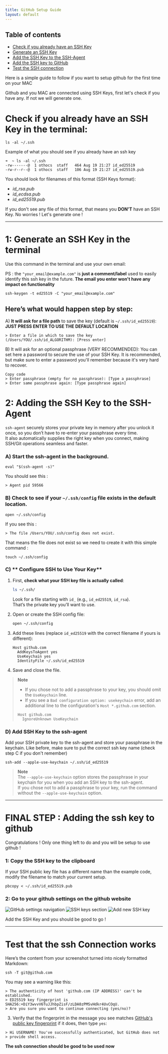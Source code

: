 ```yaml
---
title: GitHub Setup Guide
layout: default
---
```


## Table of contents

- [Check if you already have an SSH Key](#check-if-you-already-have-an-ssh-key-in-the-terminal)
- [Generate an SSH Key](#1-generate-an-ssh-key-in-the-terminal)
- [Add the SSH Key to the SSH-Agent](#2-adding-the-ssh-key-to-the-ssh-agent)
- [Add the SSH key to GitHub](#final-step--adding-the-ssh-key-to-github)
- [Test the SSH connection](#test-that-the-ssh-connection-works)


Here is a simple guide to follow if you want to setup github for the first time on your MAC 

Github and you MAC are connected using SSH Keys, first let's check if you have any. If not we will generate one.
# Check if you already have an SSH Key in the terminal:

```shell
ls -al ~/.ssh
```

Example of what you should see if you already have an ssh key 
```shell
➜  ~ ls -al ~/.ssh
-rw-------@  1 othocs  staff   464 Aug 19 21:27 id_ed25519
-rw-r--r--@  1 othocs  staff   106 Aug 19 21:27 id_ed25519.pub
```

You should look for filenames of this format (SSH Keys format):
- _id_rsa.pub_
- _id_ecdsa.pub_
- _id_ed25519.pub_

If you don't see any file of this format, that means you **DON'T** have an SSH Key.
No worries ! Let's generate one ! 

---
# 1: Generate an SSH Key in the terminal

Use this command in the terminal and use your own email:

PS : the  `"your_email@example.com"` is **just a comment/label**  used to easily identify this ssh key in the future. **The email you enter won't have any impact on functionality**

```shell
ssh-keygen -t ed25519 -C "your_email@example.com"
```

## Here’s what would happen step by step:

A) **It will ask for a file path** to save the key (default is `~/.ssh/id_ed25519`):  
**JUST PRESS ENTER TO USE THE DEFAULT LOCATION**

```shell
> Enter a file in which to save the key (/Users/YOU/.ssh/id_ALGORITHM): [Press enter]
```

B) It will ask for an optional passphrase (VERY RECOMMENDED):
You can set here a password to secure the use of your SSH Key.
It is recommended, but make sure to enter a password you'll remember because it's very hard to recover.

```shell
Copy code
> Enter passphrase (empty for no passphrase): [Type a passphrase]
> Enter same passphrase again: [Type passphrase again]
```

# 2: Adding the SSH Key to the SSH-Agent

`ssh-agent` securely stores your private key in memory after you unlock it once, so you don’t have to re-enter your passphrase every time.  
It also automatically supplies the right key when you connect, making SSH/Git operations seamless and faster.

### A) **Start the ssh-agent in the background.**

```shell
eval "$(ssh-agent -s)"
```
You should see this : 
```shell
> Agent pid 59566
```

### B) **Check to see if your `~/.ssh/config` file exists in the default location.**
```shell
open ~/.ssh/config
```

If you see this :
```shell
> The file /Users/YOU/.ssh/config does not exist.
```
That means the file does not exist so we need to create it with this simple command : 
```shell
touch ~/.ssh/config
```

### C) ** Configure SSH to Use Your Key**

1. First, **check what your SSH key file is actually called**:
    
    ```bash
    ls ~/.ssh/
    ```
    
    Look for a file starting with `id_` (e.g., `id_ed25519`, `id_rsa`).  
    That’s the private key you’ll want to use.
    
2. Open or create the SSH config file:
    
    ```bash
    open ~/.ssh/config
    ```
    
3. Add these lines (replace `id_ed25519` with the correct filename if yours is different):
    
    ```
    Host github.com
      AddKeysToAgent yes
      UseKeychain yes
      IdentityFile ~/.ssh/id_ed25519
    ```
    
4. Save and close the file.
    

> **Note**  
> 
> - If you chose not to add a passphrase to your key, you should omit the `UseKeychain` line.  
> - If you see a `Bad configuration option: usekeychain` error, add an additional line to the configuration's `Host *.github.com` section.  
> 
> ```text
> Host github.com
>   IgnoreUnknown UseKeychain
> ```

### D) Add SSH Key to the ssh-agent

Add your SSH private key to the ssh-agent and store your passphrase in the keychain. Like before, make sure to put the correct ssh key name (check step C if you don't remember)

```shell
ssh-add --apple-use-keychain ~/.ssh/id_ed25519
```

> **Note**  
> The `--apple-use-keychain` option stores the passphrase in your keychain for you when you add an SSH key to the ssh-agent.  
> If you chose not to add a passphrase to your key, run the command without the `--apple-use-keychain` option.


---

# FINAL STEP : Adding the ssh key to github

Congratulations ! Only one thing left to do and you will be setup to use github ! 

### 1: Copy the SSH key to the clipboard

If your SSH public key file has a different name than the example code, modify the filename to match your current setup.

```shell
pbcopy < ~/.ssh/id_ed25519.pub
```

### 2: Go to your github settings on the github website
![GitHub settings navigation](./images/Pasted%20image%2020250917135257.png)
![SSH keys section](./images/Pasted%20image%2020250917135442.png)
![Add new SSH key](./images/Pasted%20image%2020250917135546.png)

Add the SSH Key and you should be good to go !

---
# Test that the ssh Connection works

Here’s the content from your screenshot turned into nicely formatted Markdown:


```shell
ssh -T git@github.com
```

You may see a warning like this:

```
> The authenticity of host 'github.com (IP ADDRESS)' can't be established.
> ED25519 key fingerprint is SHA256:+DiY3wvvV6TuJJhbpZisF/zLDA0zPMSvHdkr4UvCOqU.
> Are you sure you want to continue connecting (yes/no)?
```

3. Verify that the fingerprint in the message you see matches [GitHub's public key fingerprint](https://docs.github.com/en/authentication/keeping-your-account-and-data-secure/githubs-ssh-key-fingerprints) if it does, then type `yes`:

```
> Hi USERNAME! You've successfully authenticated, but GitHub does not
> provide shell access.
```

**The ssh connection should be good to be used now**

